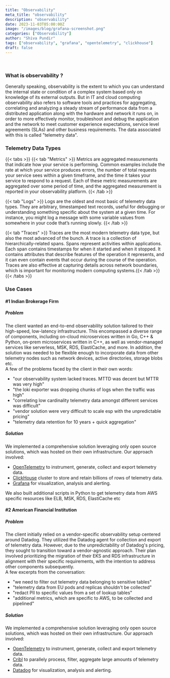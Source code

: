 ```yaml
---
title: "Observability"
meta_title: "observability"
description: "observability"
date: 2023-11-03T05:00:00Z
image: "/images/blog/grafana-screenshot.png"
categories: ["Observability"]
author: "Shiva Pundir"
tags: ["observability", "grafana", "opentelemetry", "clickhouse"]
draft: false
---
```


<br>

### **What is observability ?**
Generally speaking, observability is the extent to which you can understand the internal state or condition of a complex system based only on knowledge of its external outputs. But in IT and cloud computing observability also refers to software tools and practices for aggregating, correlating and analyzing a steady stream of performance data from a distributed application along with the hardware and network it runs on, in order to more effectively monitor, troubleshoot and debug the application and the network to meet customer experience expectations, service level agreements (SLAs) and other business requirements. The data associated with this is called "telemetry data".

### **Telemetry Data Types**

{{< tabs >}}
{{< tab "Metrics" >}}
Metrics are aggregated measurements that indicate how your service is performing. Common examples include the rate at which your service produces errors, the number of total requests your service sees within a given timeframe, and the time it takes your service to respond to a request. Each of these metric measurements are aggregated over some period of time, and the aggregated measurement is reported in your observability platform.
{{< /tab >}}

{{< tab "Logs" >}}
Logs are the oldest and most basic of telemetry data types. They are arbitrary, timestamped text records, useful for debugging or understanding something specific about the system at a given time. For instance, you might log a message with some variable values from somewhere in your code that’s running slowly.
{{< /tab >}}

{{< tab "Traces" >}}
Traces are the most modern telemetry data type, but also the most advanced of the bunch. A trace is a collection of hierarchically-related spans. Spans represent activities within applications. Each span contains timestamps for when it started and when it stopped. It contains attributes that describe features of the operation it represents, and it can even contain events that occur during the course of the operation. Traces are also effective at capturing details across network boundaries, which is important for monitoring modern computing systems.{{< /tab >}}
{{< /tabs >}}

### **Use Cases**

#### **\#1 Indian Brokerage Firm**
##### **Problem**
The client wanted an end-to-end observability solution tailored to their high-speed, low-latency infrastructure. This encompassed a diverse range of components, including on-cloud microservices written in Go, C++ & Python, on-prem microservices written in C++, as well as vendor-managed services like serverless, MSK, RDS, ElastiCache, and more. In addition, the solution was needed to be flexible enough to incorporate data from other telemetry nodes such as network devices, active directories, storage blobs etc.  
A few of the problems faced by the client in their own words:
- "our observability system lacked traces. MTTD was decent but MTTR was very high"    
- "the loki exporter was dropping chunks of logs when the traffic was high"  
- "correlating low cardinality telemetry data amongst different services was difficult"  
- "vendor solution were very difficult to scale esp with the unpredictable pricing"    
- "telemetry data retention for 10 years + quick aggregation"  
##### **Solution**
We implemented a comprehensive solution leveraging only open source solutions, which was hosted on their own infrastructure. Our approach involved:
- [OpenTelemetry](https://opentelemetry.io/) to instrument, generate, collect and export telemetry data.
- [ClickHouse](https://clickhouse.com/) cluster to store and retain billions of rows of telemetry data.
- [Grafana](https://grafana.com/) for visualization, analysis and alerting.

We also built additional scripts in Python to get telemetry data from AWS specific resources like ELB, MSK, RDS, ElastiCache etc
<br>

#### **\#2 American Financial Institution**
##### **Problem**
The client initially relied on a vendor-specific observability setup centered around Datadog. They utilized the Datadog agent for collection and export of telemetry data. However, due to the unpredictability of Datadog's pricing, they sought to transition toward a vendor-agnostic approach. Their plan involved prioritizing the migration of their EKS and RDS infrastructure in alignment with their specific requirements, with the intention to address other components subsequently.  
A few excerpts from the conversation:
- "we need to filter out telemetry data belonging to sensitive tables"    
- "telemetry data from EU pods and replicas shouldn't be collected"
- "redact PII to specific values from a set of lookup tables"
- "additional metrics, which are specific to AWS, to be collected and pipelined"   
##### **Solution**
We implemented a comprehensive solution leveraging only open source solutions, which was hosted on their own infrastructure. Our approach involved:
- [OpenTelemetry](https://opentelemetry.io/) to instrument, generate, collect and export telemetry data.
- [Cribl](https://cribl.io/) to parallely process, filter, aggregate large amounts of telemetry data.
- [Datadog](https://www.datadoghq.com/) for visualization, analysis and alerting.  
